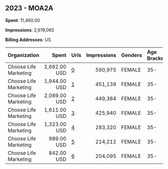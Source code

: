 ## 2023 - MOA2A 
**Spent**: 11,460.00

**Impressions**: 2,619,065

**Billing Addresses**: US

|Organization|Spent|Urls|Impressions|Genders|Age Brackets|Country Codes|
|:---|---:|:---|---:|:---|:---|:---|
|Choose Life Marketing|2,662.00 USD|[0](https://www.snap.com/political-ads/asset/4c088f8841a0c6bc88143ffe63c6f3e7894c72d9472f44ac55b1ac32d57eddfa?mediaType=jpeg)|590,975|FEMALE|35-|united states|
|Choose Life Marketing|1,944.00 USD|[1](https://www.snap.com/political-ads/asset/31bb6b89aa663d9df51c6a29b47eded93f3cb4c2c77d0333cbaf7e5566b4e736?mediaType=jpeg)|451,139|FEMALE|35-|united states|
|Choose Life Marketing|2,089.00 USD|[2](https://www.snap.com/political-ads/asset/46f0e03aeb8480fc1be92c1e5c162194298b4c779eff9eb972f7f8193047c04b?mediaType=jpeg)|449,384|FEMALE|35-|united states|
|Choose Life Marketing|1,611.00 USD|[3](https://www.snap.com/political-ads/asset/db6f5f2768b8c7443ec87b4e67f6e4ecdd2585518f60521bae5d6e1aca061a92?mediaType=jpeg)|425,940|FEMALE|35-|united states|
|Choose Life Marketing|1,323.00 USD|[4](https://www.snap.com/political-ads/asset/3f61864d694d493fcc2ec7be1c8cd9da2fec34c829918fb28a0bdcddfa06549d?mediaType=jpeg)|283,320|FEMALE|35-|united states|
|Choose Life Marketing|989.00 USD|[5](https://www.snap.com/political-ads/asset/9af9efb45b654abfbbf3fb71e32b31840277d9d4fa0907df8344ddd22adc76b1?mediaType=jpeg)|214,212|FEMALE|35-|united states|
|Choose Life Marketing|842.00 USD|[6](https://www.snap.com/political-ads/asset/a5a8392d48c071f30baa81a3c0bae78eabf2026d1f5dcd363261d4d2ac8bb335?mediaType=jpeg)|204,095|FEMALE|35-|united states|

